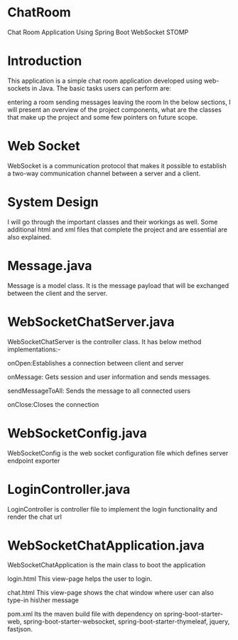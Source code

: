 # ChatRoom
Chat Room Application Using Spring Boot WebSocket STOMP

# Introduction
This application is a simple chat room application developed using web-sockets in Java. The basic tasks users can perform are:

entering a room
sending messages
leaving the room
In the below sections, I will present an overview of the project components, what are the classes that make up the project and some few pointers on future scope.

# Web Socket
WebSocket is a communication protocol that makes it possible to establish a two-way communication channel between a server and a client.

# System Design
I will go through the important classes and their workings as well. Some additional html and xml files that complete the project and are essential are also explained.

# Message.java
Message is a model class. It is the message payload that will be exchanged between the client and the server.

# WebSocketChatServer.java
WebSocketChatServer is the controller class. It has below method implementations:-

onOpen:Establishes a connection between client and server

onMessage: Gets session and user information and sends messages.

sendMessageToAll: Sends the message to all connected users

onClose:Closes the connection

# WebSocketConfig.java
WebSocketConfig is the web socket configuration file which defines server endpoint exporter

# LoginController.java
LoginController is controller file to implement the login functionality and render the chat url

# WebSocketChatApplication.java
WebSocketChatApplication is the main class to boot the application

login.html
This view-page helps the user to login.

chat.html
This view-page shows the chat window where user can also type-in his\her message

pom.xml
Its the maven build file with dependency on spring-boot-starter-web, spring-boot-starter-websocket, spring-boot-starter-thymeleaf, jquery, fastjson.
